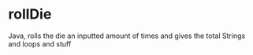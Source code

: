 # rollDie
Java, rolls the die an inputted amount of times and gives the total
Strings and loops and stuff

